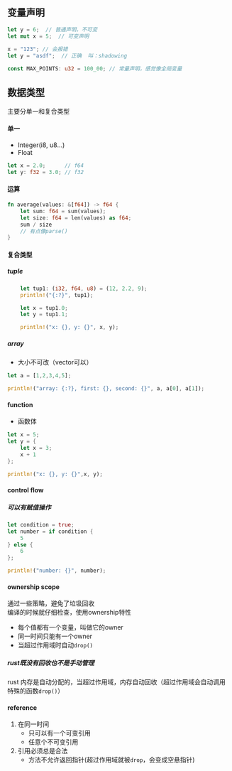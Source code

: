 ## 变量声明
```rust
let y = 6;  // 普通声明，不可变
let mut x = 5;  // 可变声明
 
x = "123"; // 会报错
let y = "asdf";  // 正确  叫：shadowing

const MAX_POINTS: u32 = 100_00; // 常量声明，感觉像全局变量
```

## 数据类型
主要分单一和复合类型  
#### 单一
- Integer(i8, u8...)  
- Float  
```rust
let x = 2.0;      // f64
let y: f32 = 3.0; // f32
```

#### 运算
```rust
fn average(values: &[f64]) -> f64 {
    let sum: f64 = sum(values);
    let size: f64 = len(values) as f64;
    sum / size
    // 有点像parse()
}
```

#### 复合类型
##### tuple
```rust
    let tup1: (i32, f64, u8) = (12, 2.2, 9);
    println!("{:?}", tup1);

    let x = tup1.0;
    let y = tup1.1;

    println!("x: {}, y: {}", x, y);
```

##### array
- 大小不可改（vector可以）  
```rust
let a = [1,2,3,4,5];

println!("array: {:?}, first: {}, second: {}", a, a[0], a[1]);
```

#### function
- 函数体
```rust
let x = 5;
let y = {
    let x = 3;
    x + 1
};

println!("x: {}, y: {}",x, y);
```

#### control flow
##### 可以有赋值操作
```rust
let condition = true;
let number = if condition {
    5
} else {
    6
};

println!("number: {}", number);
```

#### ownership scope
通过一些策略，避免了垃圾回收  
编译的时候就仔细检查，使用ownership特性  
- 每个值都有一个变量，叫做它的owner  
- 同一时间只能有一个owner  
- 当超过作用域时自动`drop()`  

##### rust既没有回收也不是手动管理  
rust 内存是自动分配的，当超过作用域，内存自动回收（超过作用域会自动调用特殊的函数`drop()`）  

#### reference 
1. 在同一时间  
    - 只可以有一个可变引用  
    - 任意个不可变引用  
2. 引用必须总是合法  
    - 方法不允许返回指针(超过作用域就被`drop`，会变成空悬指针)  



